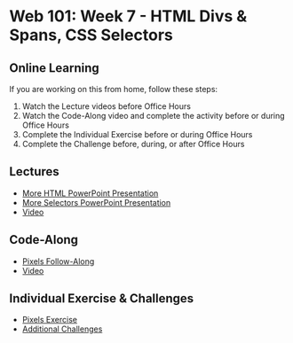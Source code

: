 # Web 101: Week 7 - HTML Divs & Spans, CSS Selectors

## Online Learning
If you are working on this from home, follow these steps:

1. Watch the Lecture videos before Office Hours
1. Watch the Code-Along video and complete the activity before or during Office Hours
1. Complete the Individual Exercise before or during Office Hours
1. Complete the Challenge before, during, or after Office Hours

## Lectures
- <a href="MoreHtml.pptx" target="_blank">More HTML PowerPoint Presentation</a>
- <a href="MoreSelectors.pptx" target="_blank">More Selectors PowerPoint Presentation</a>
- [Video](https://www.youtube.com/watch?v=4_xLkHpyf7U&list=PL1P_sExxi-9PSNwmays_UE8JYllVu7P7u&index=34&t=0s)

## Code-Along
- [Pixels Follow-Along](PixelsFollowAlong.md)
- [Video](https://www.youtube.com/watch?v=GUw45A8d4n0&list=PL1P_sExxi-9PSNwmays_UE8JYllVu7P7u&index=35)

## Individual Exercise & Challenges
- [Pixels Exercise](PixelsIndividual.md)
- [Additional Challenges](AdditionalChallenges.md)